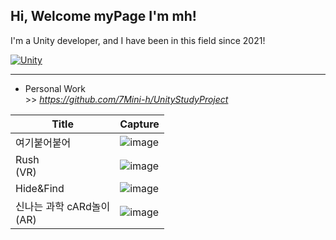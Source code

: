 ## Hi, Welcome myPage I'm mh!

I'm a Unity developer, and I have been in this field since 2021!

[![Unity](https://img.shields.io/badge/-Unity-57b9d3.svg?style=plastic&logo=unity)](https://unity3d.com)

___
* Personal Work <br> >> *https://github.com/7Mini-h/UnityStudyProject*

|Title|Capture|
|--|--|
|여기붙어붙어|![image](https://github.com/7Mini-h/7Mini-h/assets/147138891/f58220c5-f770-4be6-a2e8-6e0cbc3d9d27)|
|Rush<br>(VR)|![image](https://github.com/7Mini-h/7Mini-h/assets/147138891/d200973d-ea68-4d65-853c-856ff747c525)|
|Hide&Find|![image](https://github.com/7Mini-h/7Mini-h/assets/147138891/6dcd6f1d-b877-4278-89e3-312b5f4712ff)|
|신나는 과학 cARd놀이<br>(AR)|![image](https://github.com/7Mini-h/7Mini-h/assets/147138891/330f1814-1fd8-419a-8d57-6d232f9b4831)|





<!--
**7Mini-h/7Mini-h** is a ✨ _special_ ✨ repository because its `README.md` (this file) appears on your GitHub profile.

Here are some ideas to get you started:

- 🔭 I’m currently working on ...
- 🌱 I’m currently learning ...
- 👯 I’m looking to collaborate on ...
- 🤔 I’m looking for help with ...
- 💬 Ask me about ...
- 📫 How to reach me: ...
- 😄 Pronouns: ...
- ⚡ Fun fact: ...
-->
